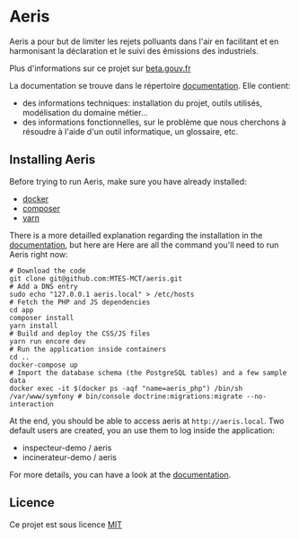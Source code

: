 Aeris
==============

Aeris a pour but de limiter les rejets polluants dans l'air en facilitant et en harmonisant la déclaration et le suivi des émissions des industriels.

Plus d'informations sur ce projet sur [beta.gouv.fr](https://beta.gouv.fr/startup/aeris.html)

La documentation se trouve dans le répertoire [documentation](./documentation). Elle contient:

 - des informations techniques: installation du projet, outils utilisés, modélisation du domaine métier...
 - des informations fonctionnelles, sur le problème que nous cherchons à résoudre à l'aide d'un outil informatique, un glossaire, etc.

## Installing Aeris

Before trying to run Aeris, make sure you have already installed:

 - [docker](https://docs.docker.com/install/)
 - [composer](https://getcomposer.org/)
 - [yarn](https://yarnpkg.com/en/)

There is a more detailled explanation regarding the installation in the [documentation](./doc/technical/install.md), but here are
Here are all the command you'll need to run Aeris right now:

```
# Download the code
git clone git@github.com:MTES-MCT/aeris.git
# Add a DNS entry
sudo echo "127.0.0.1 aeris.local" > /etc/hosts
# Fetch the PHP and JS dependencies
cd app
composer install
yarn install
# Build and deploy the CSS/JS files
yarn run encore dev
# Run the application inside containers
cd ..
docker-compose up
# Import the database schema (the PostgreSQL tables) and a few sample data
docker exec -it $(docker ps -aqf "name=aeris_php") /bin/sh
/var/www/symfony # bin/console doctrine:migrations:migrate --no-interaction
```

At the end, you should be able to access aeris at `http://aeris.local`. Two default users are created, you an use them to log inside the application:

 - inspecteur-demo / aeris
 - incinerateur-demo / aeris

For more details, you can have a look at the [documentation](./doc/).

## Licence

Ce projet est sous licence [MIT](./LICENSE.txt)